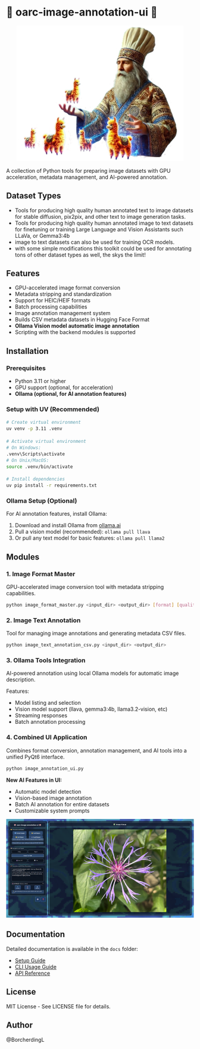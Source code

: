 # 🤖 oarc-image-annotation-ui 🤖  
<p align="center">  
  <img src="https://raw.githubusercontent.com/Ollama-Agent-Roll-Cage/oarc-image-annotation-ui/main/assets/wizardPicCrop.png" alt="OARC img anno wizard" width="450"/>  
</p>

A collection of Python tools for preparing image datasets with GPU acceleration, metadata management, and AI-powered annotation.

## Dataset Types

- Tools for producing high quality human annotated text to image datasets for stable diffusion, pix2pix, and other text to image generation tasks.
- Tools for producing high quality human annotated image to text datasets for finetuning or training Large Language and Vision Assistants such LLaVa, or Gemma3:4b
- image to text datasets can also be used for training OCR models.
- with some simple modifications this toolkit could be used for annotating tons of other dataset types as well, the skys the limit!
  
## Features

- GPU-accelerated image format conversion
- Metadata stripping and standardization
- Support for HEIC/HEIF formats
- Batch processing capabilities
- Image annotation management system
- Builds CSV metadata datasets in Hugging Face Format 
- **Ollama Vision model automatic image annotation**
- Scripting with the backend modules is supported

## Installation

### Prerequisites

- Python 3.11 or higher
- GPU support (optional, for acceleration)
- **Ollama (optional, for AI annotation features)**

### Setup with UV (Recommended)

```bash
# Create virtual environment
uv venv -p 3.11 .venv

# Activate virtual environment
# On Windows:
.venv\Scripts\activate
# On Unix/MacOS:
source .venv/bin/activate

# Install dependencies
uv pip install -r requirements.txt
```

### Ollama Setup (Optional)
For AI annotation features, install Ollama:
1. Download and install Ollama from [ollama.ai](https://ollama.ai)
2. Pull a vision model (recommended): `ollama pull llava`
3. Or pull any text model for basic features: `ollama pull llama2`

## Modules

### 1. Image Format Master
GPU-accelerated image conversion tool with metadata stripping capabilities.

```bash
python image_format_master.py <input_dir> <output_dir> [format] [quality]
```

### 2. Image Text Annotation
Tool for managing image annotations and generating metadata CSV files.

```bash
python image_text_annotation_csv.py <input_dir> <output_dir>
```

### 3. Ollama Tools Integration
AI-powered annotation using local Ollama models for automatic image description.

Features:
- Model listing and selection
- Vision model support (llava, gemma3:4b, llama3.2-vision, etc)
- Streaming responses
- Batch annotation processing

### 4. Combined UI Application
Combines format conversion, annotation management, and AI tools into a unified PyQt6 interface.

```bash
python image_annotation_ui.py
```

**New AI Features in UI:**
- Automatic model detection
- Vision-based image annotation
- Batch AI annotation for entire datasets
- Customizable system prompts

<p align="center">  
  <img src="https://raw.githubusercontent.com/Ollama-Agent-Roll-Cage/oarc-image-annotation-ui/main/assets/imagePrepUiExample.png" alt="OARC img anno ui" width="900"/>  
</p>

## Documentation

Detailed documentation is available in the `docs` folder:
- [Setup Guide](docs/setup.md)
- [CLI Usage Guide](docs/cli_usage.md)
- [API Reference](docs/api_reference.md)

## License

MIT License - See LICENSE file for details.

## Author

@BorcherdingL
